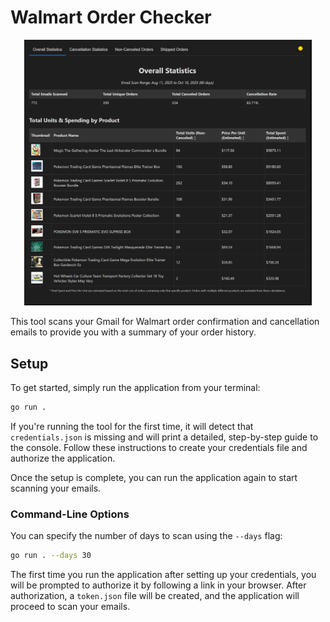# Walmart Order Checker

<p align="center">
  <img width="460" src="./.github/assets/vA7eZV5g.png">
</p>

This tool scans your Gmail for Walmart order confirmation and cancellation emails to provide you with a summary of your order history.

## Setup

To get started, simply run the application from your terminal:

```bash
go run .
```

If you're running the tool for the first time, it will detect that `credentials.json` is missing and will print a detailed, step-by-step guide to the console. Follow these instructions to create your credentials file and authorize the application.

Once the setup is complete, you can run the application again to start scanning your emails.

### Command-Line Options

You can specify the number of days to scan using the `--days` flag:

```bash
go run . --days 30
```

The first time you run the application after setting up your credentials, you will be prompted to authorize it by following a link in your browser. After authorization, a `token.json` file will be created, and the application will proceed to scan your emails.
